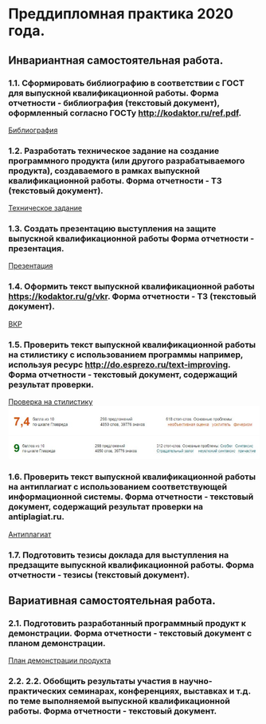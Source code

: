 # Преддипломная практика 2020 года.
## Инвариантная самостоятельная работа.
### 1.1. Сформировать библиографию в соответствии с ГОСТ для выпускной квалификационной работы. Форма отчетности - библиография (текстовый документ), оформленный согласно ГОСТу http://kodaktor.ru/ref.pdf.
[Библиография](https://github.com/arinasaf11/practice_2020/blob/master/%D0%91%D0%B8%D0%B1%D0%BB%D0%B8%D0%BE%D0%B3%D1%80%D0%B0%D1%84%D0%B8%D1%8F.docx)

### 1.2. Разработать техническое задание на создание программного продукта (или другого разрабатываемого продукта), создаваемого в рамках выпускной квалификационной работы. Форма отчетности - ТЗ (текстовый документ).
[Техническое задание](https://github.com/arinasaf11/practice_2020/blob/master/%D0%A2%D0%97.docx)

### 1.3. Создать презентацию выступления на защите выпускной квалификационной работы Форма отчетности - презентация.
[Презентация](https://github.com/arinasaf11/practice_2020/blob/master/%D0%9F%D1%80%D0%B5%D0%B7%D0%B5%D0%BD%D1%82%D0%B0%D1%86%D0%B8%D1%8F.pptx)

### 1.4. Оформить текст выпускной квалификационной работы https://kodaktor.ru/g/vkr. Форма отчетности - ТЗ (текстовый документ).
[ВКР](https://github.com/arinasaf11/practice_2020/blob/master/%D0%92%D0%9A%D0%A0_%D0%A1%D0%B0%D1%84%D0%B8%D1%83%D0%BB%D0%BB%D0%B8%D0%BD%D0%B0.docx)

### 1.5. Проверить текст выпускной квалификационной работы на стилистику с использованием программы например, используя ресурс http://do.esprezo.ru/text-improving.  Форма отчетности - текстовый документ, содержащий результат проверки.
[Проверка на стилистику](https://github.com/arinasaf11/practice_2020/blob/master/%D0%A1%D1%82%D0%B8%D0%BB%D0%B8%D1%81%D1%82%D0%B8%D0%BA%D0%B0.docx)
![](https://github.com/arinasaf11/practice_2020/blob/master/%D1%81%D1%82%D0%B8%D0%BB%D0%B8%D1%81%D1%82%D0%B8%D0%BA%D0%B0.jpg)
![](https://github.com/arinasaf11/practice_2020/blob/master/%D0%A7%D0%B8%D1%81%D1%82%D0%BE%D1%82%D0%B0%20%D1%82%D0%B5%D0%BA%D1%81%D1%82%D0%B0.jpg)

### 1.6. Проверить текст выпускной квалификационной работы на антиплагиат с использованием соответствующей информационной системы. Форма отчетности - текстовый документ, содержащий результат проверки на antiplagiat.ru.
[Антиплагиат](https://github.com/arinasaf11/practice_2020/blob/master/%D0%90%D0%BD%D1%82%D0%B8%D0%BF%D0%BB%D0%B0%D0%B3%D0%B8%D0%B0%D1%82.jpg)

### 1.7. Подготовить тезисы доклада для выступления на предзащите выпускной квалификационной работы. Форма отчетности - тезисы (текстовый документ).

## Вариативная самостоятельная работа.

### 2.1. Подготовить разработанный программный продукт к демонстрации. Форма отчетности - текстовый документ с планом демонстрации.
[План демонстрации продукта](https://github.com/arinasaf11/practice_2020/blob/master/%D0%92%D0%90%D0%A0_2_1.docx)

### 2.2. 2.2. Обобщить результаты участия в научно-практических семинарах, конференциях, выставках и т.д. по теме выполняемой выпускной квалификационной работы. Форма отчетности - текстовый документ.
